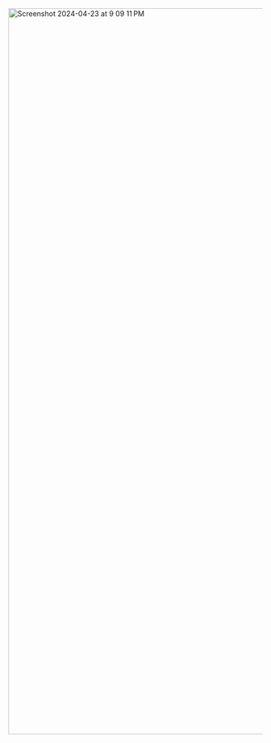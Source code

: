 <img width="1440" alt="Screenshot 2024-04-23 at 9 09 11 PM" src="https://github.com/sruthianugraha23/Assignment/assets/167844526/22fa350c-91bb-400e-a058-287bcabee123">
